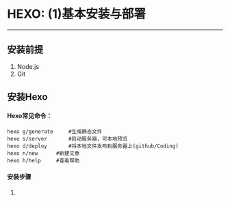 # HEXO: (1)基本安装与部署
***
## 安装前提
1. Node.js
2. Git

## 安装Hexo
#### Hexo常见命令：
	hexo g/generate		#生成静态文件  
	hexo s/server		#启动服务器，可本地预览
	hexo d/deploy		#将本地文件发布到服务器上(github/Coding)
	hexo n/new		#新建文章
	hexo h/help		#查看帮助

#### 安装步骤
1. 
